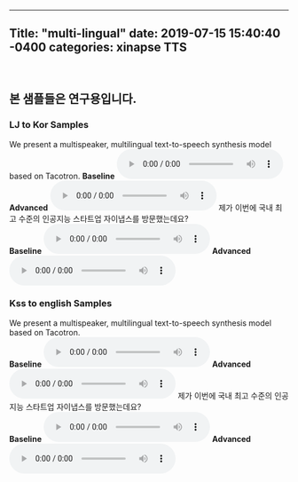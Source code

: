 ---
Title: "multi-lingual"
date: 2019-07-15 15:40:40 -0400
categories: xinapse TTS
-
<br><h2>본 샘플들은 연구용입니다.</h2>

<h3>LJ to Kor Samples</h3>
We present a multispeaker, multilingual text-to-speech synthesis model based on Tacotron.
<b>Baseline</b> 
<audio src="/audio_samples/LJ_Baseline_Eng.wav" controls></audio>
<b>Advanced</b>
<audio src="/audio_samples/LJ_New_Eng.wav" controls></audio>
제가 이번에 국내 최고 수준의 인공지능 스타트업 자이냅스를 방문했는데요?<br>
<b>Baseline</b> 
<audio src="/audio_samples/LJ_Baseline_Kor.wav" controls></audio>
<b>Advanced</b>
<audio src="/audio_samples/LJ_New_Kor.wav" controls></audio>

<h3>Kss to english Samples</h3>
We present a multispeaker, multilingual text-to-speech synthesis model based on Tacotron.<br>
<b>Baseline</b>
<audio src="/audio_samples/KSS_Baseline_Eng.wav" controls></audio>
<b>Advanced</b> 
<audio src="/audio_samples/KSS_New_Eng.wav" controls></audio>
제가 이번에 국내 최고 수준의 인공지능 스타트업 자이냅스를 방문했는데요?<br>
<b>Baseline</b>
<audio src="/audio_samples/KSS_Baseline_Kor.wav" controls></audio>
<b>Advanced</b> 
<audio src="/audio_samples/KSS_New_Kor.wav" controls></audio>
